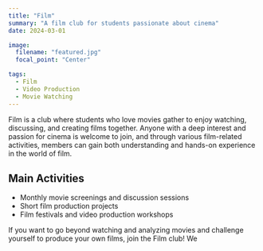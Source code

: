 ```yaml
---
title: "Film"
summary: "A film club for students passionate about cinema"
date: 2024-03-01

image:
  filename: "featured.jpg"
  focal_point: "Center"

tags:
  - Film
  - Video Production
  - Movie Watching
---
```


Film is a club where students who love movies gather to enjoy watching, discussing, and creating films together. Anyone with a deep interest and passion for cinema is welcome to join, and through various film-related activities, members can gain both understanding and hands-on experience in the world of film.

## Main Activities
- Monthly movie screenings and discussion sessions
- Short film production projects
- Film festivals and video production workshops

If you want to go beyond watching and analyzing movies and challenge yourself to produce your own films, join the Film club! We
